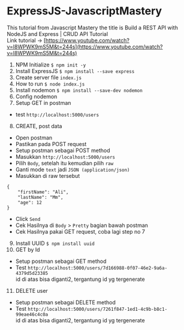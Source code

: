 # ExpressJS-JavascriptMastery

This tutorial from Javascript Mastery the title is Build a REST API with NodeJS and Express | CRUD API Tutorial<br/>
Link tutorial -> [https://www.youtube.com/watch?v=l8WPWK9mS5M&t=244s](https://www.youtube.com/watch?v=l8WPWK9mS5M&t=244s)

1. NPM Initialize `$ npm init -y`
2. Install ExpressJS `$ npm install --save express`
3. Create server file `index.js`
4. How to run `$ node index.js`
5. Install nodemon `$ npm install --save-dev nodemon`
6. Config nodemon
7. Setup GET in postman

- test `http://localhost:5000/users`

8. CREATE, post data

- Open postman
- Pastikan pada POST request
- Setup postman sebagai POST method
- Masukkan `http://localhost:5000/users`
- Pilih `Body`, setelah itu kemudian pilih `raw`
- Ganti mode `text` jadi `JSON (application/json)`
- Masukkan di raw tersebut

```
{
	"firstName": "Ali",
	"lastName": "Mm",
	"age": 12
}
```

- Click `Send`
- Cek Hasilnya di `Body` > `Pretty` bagian bawah postman
- Cek Hasilnya pakai GET request, coba lagi step no 7

9. Install UUID `$ npm install uuid`
10. GET by Id

- Setup postman sebagai GET method
- Test `http://localhost:5000/users/7d166988-0f07-46e2-9a6a-4379d5d23385` <br/>
  id di atas bisa diganti2, tergantung id yg tergenerate

11. DELETE user

- Setup postman sebagai DELETE method
- Test `http://localhost:5000/users/7261f847-1ed1-4c9b-b8c1-99eae46c4c0a` <br/>
  id di atas bisa diganti2, tergantung id yg tergenerate
